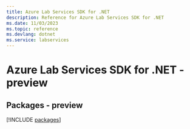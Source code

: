 ```yaml
---
title: Azure Lab Services SDK for .NET
description: Reference for Azure Lab Services SDK for .NET
ms.date: 11/03/2023
ms.topic: reference
ms.devlang: dotnet
ms.service: labservices
---
```

# Azure Lab Services SDK for .NET - preview
## Packages - preview
[!INCLUDE [packages](lab-services-index.md)]